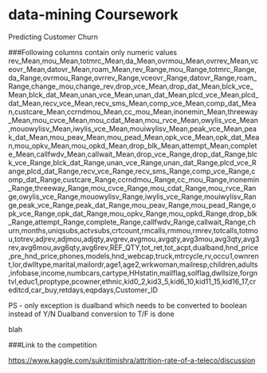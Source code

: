 # data-mining Coursework 
Predicting Customer Churn

###Following columns contain only numeric values 
rev_Mean,mou_Mean,totmrc_Mean,da_Mean,ovrmou_Mean,ovrrev_Mean,vceovr_Mean,datovr_Mean,roam_Mean,rev_Range,mou_Range,totmrc_Range,da_Range,ovrmou_Range,ovrrev_Range,vceovr_Range,datovr_Range,roam_Range,change_mou,change_rev,drop_vce_Mean,drop_dat_Mean,blck_vce_Mean,blck_dat_Mean,unan_vce_Mean,unan_dat_Mean,plcd_vce_Mean,plcd_dat_Mean,recv_vce_Mean,recv_sms_Mean,comp_vce_Mean,comp_dat_Mean,custcare_Mean,ccrndmou_Mean,cc_mou_Mean,inonemin_Mean,threeway_Mean,mou_cvce_Mean,mou_cdat_Mean,mou_rvce_Mean,owylis_vce_Mean,mouowylisv_Mean,iwylis_vce_Mean,mouiwylisv_Mean,peak_vce_Mean,peak_dat_Mean,mou_peav_Mean,mou_pead_Mean,opk_vce_Mean,opk_dat_Mean,mou_opkv_Mean,mou_opkd_Mean,drop_blk_Mean,attempt_Mean,complete_Mean,callfwdv_Mean,callwait_Mean,drop_vce_Range,drop_dat_Range,blck_vce_Range,blck_dat_Range,unan_vce_Range,unan_dat_Range,plcd_vce_Range,plcd_dat_Range,recv_vce_Range,recv_sms_Range,comp_vce_Range,comp_dat_Range,custcare_Range,ccrndmou_Range,cc_mou_Range,inonemin_Range,threeway_Range,mou_cvce_Range,mou_cdat_Range,mou_rvce_Range,owylis_vce_Range,mouowylisv_Range,iwylis_vce_Range,mouiwylisv_Range,peak_vce_Range,peak_dat_Range,mou_peav_Range,mou_pead_Range,opk_vce_Range,opk_dat_Range,mou_opkv_Range,mou_opkd_Range,drop_blk_Range,attempt_Range,complete_Range,callfwdv_Range,callwait_Range,churn,months,uniqsubs,actvsubs,crtcount,rmcalls,rmmou,rmrev,totcalls,totmou,totrev,adjrev,adjmou,adjqty,avgrev,avgmou,avgqty,avg3mou,avg3qty,avg3rev,avg6mou,avg6qty,avg6rev,REF_QTY,tot_ret,tot_acpt,dualband,hnd_price,pre_hnd_price,phones,models,hnd_webcap,truck,mtrcycle,rv,occu1,ownrent,lor,dwlltype,marital,mailordr,age1,age2,wrkwoman,mailresp,children,adults,infobase,income,numbcars,cartype,HHstatin,mailflag,solflag,dwllsize,forgntvl,educ1,proptype,pcowner,ethnic,kid0_2,kid3_5,kid6_10,kid11_15,kid16_17,creditcd,car_buy,retdays,eqpdays,Customer_ID

PS - only exception is dualband which needs to be converted to boolean instead of Y/N 
Dualband conversion to T/F is done

blah



###Link to the competition 

https://www.kaggle.com/sukritimishra/attrition-rate-of-a-teleco/discussion

